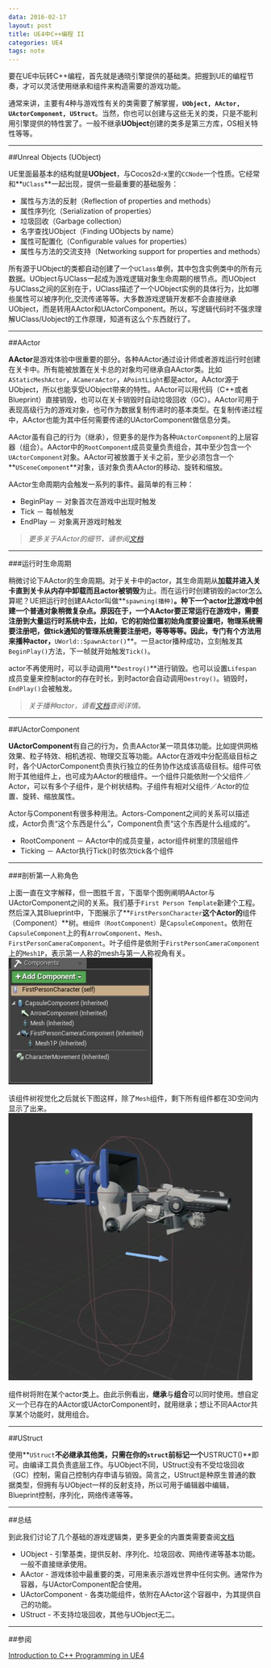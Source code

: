 ```yaml
---
data: 2016-02-17
layout: post
title: UE4中C++编程 II
categories: UE4
tags: note
---
```



要在UE中玩转C++编程，首先就是通晓引擎提供的基础类。把握到UE的编程节奏，才可以灵活使用继承和组件来构造需要的游戏功能。


通常来讲，主要有4种与游戏性有关的类需要了解掌握，**`UObject, AActor, UActorComponent, UStruct`**。当然，你也可以创建与这些无关的类，只是不能利用引擎提供的特性罢了。一般不继承**UObject**创建的类多是第三方库，OS相关特性等等。


--------------------------------
##Unreal Objects (UObject)

UE里面最基本的结构就是**UObject**，与Cocos2d-x里的`CCNode`一个性质。它经常和**`UClass`**一起出现，提供一些最重要的基础服务：

- 属性与方法的反射（Reflection of properties and methods）
- 属性序列化（Serialization of properties）
- 垃圾回收（Garbage collection）
- 名字查找UObject（Finding UObjects by name）
- 属性可配置化（Configurable values for properties）
- 属性与方法的交流支持（Networking support for properties and methods）


所有源于UObject的类都自动创建了一个`UClass`单例，其中包含实例类中的所有元数据。UObject与UClass一起成为游戏逻辑对象生命周期的根节点。而UObject与UClass之间的区别在于，UClass描述了一个UObject实例的具体行为，比如哪些属性可以被序列化,交流传递等等。大多数游戏逻辑开发都不会直接继承UObject，而是转用AActor和UActorComponent。所以，写逻辑代码时不强求理解UClass/Uobject的工作原理，知道有这么个东西就行了。


----------------------------------------
##AActor

**AActor**是游戏体验中很重要的部分。各种AActor通过设计师或者游戏运行时创建在关卡中。所有能被放置在关卡总的对象均可继承自AActor类。比如`AStaticMeshActor`，`ACameraActor`，`APointLight`都是actor。AActor源于UObject，所以也能享受UObject带来的特性。AActor可以用代码（C++或者Blueprint）直接销毁，也可以在关卡销毁时自动垃圾回收（GC）。AActor可用于表现高级行为的游戏对象，也可作为数据复制传递时的基本类型。在复制传递过程中，AActor也能为其中任何需要传递的UActorComponent做信息分类。


AActor虽有自己的行为（继承），但更多的是作为各种`UActorComponent`的上层容器（组合）。AActor中的`RootComponent`成员变量负责组合，其中至少包含一个`UActorComponent`对象。AActor可被放置于关卡之前，至少必须包含一个**`USceneComponent`**对象，该对象负责AActor的移动、旋转和缩放。


AActor生命周期内会触发一系列的事件。最简单的有三种：

- BeginPlay － 对象首次在游戏中出现时触发
- Tick － 每帧触发
- EndPlay － 对象离开游戏时触发

> *更多关于AActor的细节，请参阅[文档](https://docs.unrealengine.com/latest/INT/Programming/UnrealArchitecture/Actors/index.html)*


----------------------------
###运行时生命周期

稍微讨论下AActor的生命周期。对于关卡中的actor，其生命周期从**加载并进入关卡直到关卡从内存中卸载而且actor被销毁**为止。而在运行时创建销毁的actor怎么算呢？UE把运行时创建AActor叫做**`spawning(播种)`**。种下一个actor比游戏中创建一个普通对象稍微复杂点。原因在于，一个AActor要正常运行在游戏中，需要注册到大量运行时系统中去，比如，它的初始位置初始角度要设置吧，物理系统需要注册吧，做tick通知的管理系统需要注册吧，等等等等。因此，专门有个方法用来播种actor，**`UWorld::SpawnActor()`**。一旦actor播种成功，立刻触发其`BeginPlay()`方法，下一帧就开始触发`Tick()`。


actor不再使用时，可以手动调用**`Destroy()`**进行销毁。也可以设置`Lifespan`成员变量来控制actor的存在时长，到时actor会自动调用`Destroy()`。销毁时，`EndPlay()`会被触发。

> *关于播种actor，请看[文档](https://docs.unrealengine.com/latest/INT/Programming/UnrealArchitecture/Actors/Spawning/index.html)查阅详情。*


------------------------------
##UActorComponent

**UActorComponent**有自己的行为，负责AActor某一项具体功能。比如提供网格效果、粒子特效、相机透视、物理交互等功能。AActor在游戏中分配高级目标之时，各个UActorComponent负责执行独立的任务协作达成该高级目标。组件可依附于其他组件上，也可成为AActor的根组件。一个组件只能依附一个父组件／Actor，可以有多个子组件，是个树状结构。子组件有相对父组件／Actor的位置、旋转、缩放属性。


Actor与Component有很多种用法。Actors-Component之间的关系可以描述成，Actor负责“这个东西是什么”，Component负责“这个东西是什么组成的”。

- RootComponent － AActor中的成员变量，actor组件树里的顶层组件
- Ticking － AActor执行Tick()时依次tick各个组件


-----------------------------------
###剖析第一人称角色

上面一直在文字解释，但一图胜千言，下面举个图例阐明AActor与UActorComponent之间的关系。我们基于`First Person Template`新建个工程。然后深入其Blueprint中，下图展示了**`FirstPersonCharacter`**这个Actor的**组件（Component）**树。`根组件（RootComponent）`是`CapsuleComponent`。依附在`CapsuleComponent`上的有`ArrowComponent`、`Mesh`、`FirstPersonCameraComponent`。叶子组件是依附于`FirstPersonCameraComponent`上的`Mesh1P`，表示第一人称的mesh与第一人称视角有关。
![](../image/unreal_cpp_14.jpg)


该组件树视觉化之后就长下图这样，除了`Mesh`组件，剩下所有组件都在3D空间内显示了出来。
![](../image/unreal_cpp_15.jpg)


组件树将附在某个actor类上。由此示例看出，**继承**与**组合**可以同时使用。想自定义一个已存在的AActor或UActorComponent时，就用继承；想让不同AActor共享某个功能时，就用组合。


-------------------------------------
##UStruct

使用**`UStruct`**不必继承其他类，只需在你的`struct`前标记一个**USTRUCT()**即可。由编译工具负责底层工作。与UObject不同，UStruct没有不受垃圾回收（GC）控制，需自己控制内存申请与销毁。简言之，UStruct是种原生普通的数据类型，但拥有与UObject一样的反射支持，所以可用于编辑器中编辑，Blueprint控制，序列化，网络传递等等。


----------------------------------
##总结

到此我们讨论了几个基础的游戏逻辑类，更多更全的内置类需要查阅[文档](https://docs.unrealengine.com/latest/INT/Programming/UnrealArchitecture/Reference/Classes/index.html)

- UObject - 引擎基类，提供反射、序列化、垃圾回收、网络传递等基本功能。一般不直接继承使用。
- AActor - 游戏体验中最重要的类，可用来表示游戏世界中任何实例。通常作为容器，与UActorComponent配合使用。
- UActorComponent - 各类功能组件，依附在AActor这个容器中，为其提供自己的功能。
- UStruct - 不支持垃圾回收，其他与UObject无二。


-------------------------------------------
##参阅

[Introduction to C++ Programming in UE4](https://docs.unrealengine.com/latest/INT/Programming/Introduction/index.html)